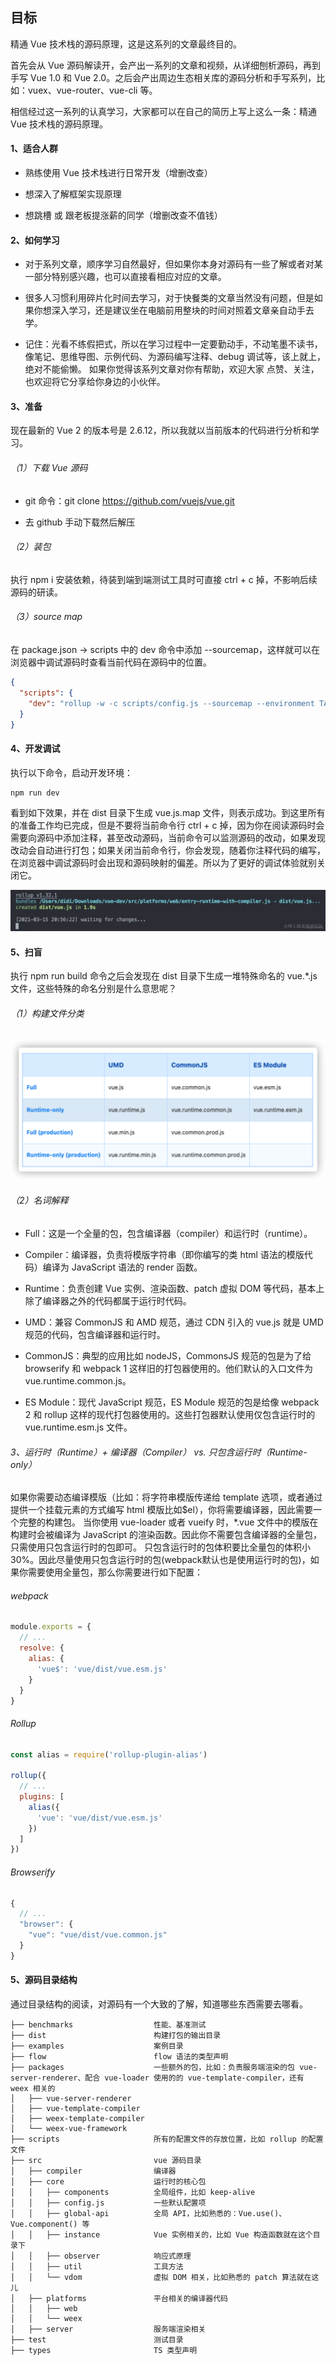 ## 目标
精通 Vue 技术栈的源码原理，这是这系列的文章最终目的。

首先会从 Vue 源码解读开，会产出一系列的文章和视频，从详细刨析源码，再到 手写 Vue 1.0 和 Vue 2.0。之后会产出周边生态相关库的源码分析和手写系列，比如：vuex、vue-router、vue-cli 等。

相信经过这一系列的认真学习，大家都可以在自己的简历上写上这么一条：精通 Vue 技术栈的源码原理。

#### 1、适合人群

- 熟练使用 Vue 技术栈进行日常开发（增删改查）

- 想深入了解框架实现原理

- 想跳槽 或 跟老板提涨薪的同学（增删改查不值钱）


#### 2、如何学习

- 对于系列文章，顺序学习自然最好，但如果你本身对源码有一些了解或者对某一部分特别感兴趣，也可以直接看相应对应的文章。

- 很多人习惯利用碎片化时间去学习，对于快餐类的文章当然没有问题，但是如果你想深入学习，还是建议坐在电脑前用整块的时间对照着文章亲自动手去学。

- 记住：光看不练假把式，所以在学习过程中一定要勤动手，不动笔墨不读书，像笔记、思维导图、示例代码、为源码编写注释、debug 调试等，该上就上，绝对不能偷懒。
如果你觉得该系列文章对你有帮助，欢迎大家 点赞、关注，也欢迎将它分享给你身边的小伙伴。

#### 3、准备
现在最新的 Vue 2 的版本号是 2.6.12，所以我就以当前版本的代码进行分析和学习。

###### （1）下载 Vue 源码

- git 命令：git clone https://github.com/vuejs/vue.git

- 去 github 手动下载然后解压

###### （2）装包
执行 npm i 安装依赖，待装到端到端测试工具时可直接 ctrl + c 掉，不影响后续源码的研读。

###### （3）source map
在 package.json -> scripts 中的 dev 命令中添加 --sourcemap，这样就可以在浏览器中调试源码时查看当前代码在源码中的位置。

```json
{
  "scripts": {
    "dev": "rollup -w -c scripts/config.js --sourcemap --environment TARGET:web-full-dev"
  }
}
```
#### 4、开发调试

执行以下命令，启动开发环境：
```js
npm run dev
```
看到如下效果，并在 dist 目录下生成 vue.js.map 文件，则表示成功。到这里所有的准备工作均已完成，但是不要将当前命令行 ctrl + c 掉，因为你在阅读源码时会需要向源码中添加注释，甚至改动源码，当前命令可以监测源码的改动，如果发现改动会自动进行打包；如果关闭当前命令行，你会发现，随着你注释代码的编写，在浏览器中调试源码时会出现和源码映射的偏差。所以为了更好的调试体验就别关闭它。

![图 1](../../../../../images/大前端/UI框架/vue/源码学习1/第一章-2022/06/04-14/20/53/614-f07d705fb028c484395f96dbbb892b45ecf532b074292a236c8438dd57aaa27a.png)  

#### 5、扫盲

执行 npm run build 命令之后会发现在 dist 目录下生成一堆特殊命名的 vue.*.js 文件，这些特殊的命名分别是什么意思呢？

###### （1）构建文件分类
![图 2](../../../../../images/大前端/UI框架/vue/源码学习1/第一章-2022/06/04-14/22/22/689-1a2cc6582a7ed75474cef54ab49a2e534b956d28380746c5683997b7ea2596d0.png)  

###### （2）名词解释

- Full：这是一个全量的包，包含编译器（compiler）和运行时（runtime）。

- Compiler：编译器，负责将模版字符串（即你编写的类 html 语法的模版代码）编译为 JavaScript 语法的 render 函数。

- Runtime：负责创建 Vue 实例、渲染函数、patch 虚拟 DOM 等代码，基本上除了编译器之外的代码都属于运行时代码。

- UMD：兼容 CommonJS 和 AMD 规范，通过 CDN 引入的 vue.js 就是 UMD 规范的代码，包含编译器和运行时。

- CommonJS：典型的应用比如 nodeJS，CommonsJS 规范的包是为了给 browserify 和 webpack 1 这样旧的打包器使用的。他们默认的入口文件为 vue.runtime.common.js。

- ES Module：现代 JavaScript 规范，ES Module 规范的包是给像 webpack 2 和 rollup 这样的现代打包器使用的。这些打包器默认使用仅包含运行时的 vue.runtime.esm.js 文件。

###### 3、运行时（Runtime）+ 编译器（Compiler） vs. 只包含运行时（Runtime-only）

如果你需要动态编译模版（比如：将字符串模版传递给 template 选项，或者通过提供一个挂载元素的方式编写 html 模版比如$el），你将需要编译器，因此需要一个完整的构建包。
当你使用 vue-loader 或者 vueify 时，*.vue 文件中的模版在构建时会被编译为 JavaScript 的渲染函数。因此你不需要包含编译器的全量包，只需使用只包含运行时的包即可。
只包含运行时的包体积要比全量包的体积小 30%。因此尽量使用只包含运行时的包(webpack默认也是使用运行时的包)，如果你需要使用全量包，那么你需要进行如下配置：

###### webpack
```js
module.exports = {
  // ...
  resolve: {
    alias: {
      'vue$': 'vue/dist/vue.esm.js'
    }
  }
}
```
###### Rollup
```js
const alias = require('rollup-plugin-alias')

rollup({
  // ...
  plugins: [
    alias({
      'vue': 'vue/dist/vue.esm.js'
    })
  ]
})
```
###### Browserify
```js
{
  // ...
  "browser": {
    "vue": "vue/dist/vue.common.js"
  }
}
```

#### 5、源码目录结构
通过目录结构的阅读，对源码有一个大致的了解，知道哪些东西需要去哪看。

```
├── benchmarks                  性能、基准测试
├── dist                        构建打包的输出目录
├── examples                    案例目录
├── flow                        flow 语法的类型声明
├── packages                    一些额外的包，比如：负责服务端渲染的包 vue-server-renderer、配合 vue-loader 使用的的 vue-template-compiler，还有 weex 相关的
│   ├── vue-server-renderer
│   ├── vue-template-compiler
│   ├── weex-template-compiler
│   └── weex-vue-framework
├── scripts                     所有的配置文件的存放位置，比如 rollup 的配置文件
├── src                         vue 源码目录
│   ├── compiler                编译器
│   ├── core                    运行时的核心包
│   │   ├── components          全局组件，比如 keep-alive
│   │   ├── config.js           一些默认配置项
│   │   ├── global-api          全局 API，比如熟悉的：Vue.use()、Vue.component() 等
│   │   ├── instance            Vue 实例相关的，比如 Vue 构造函数就在这个目录下
│   │   ├── observer            响应式原理
│   │   ├── util                工具方法
│   │   └── vdom                虚拟 DOM 相关，比如熟悉的 patch 算法就在这儿
│   ├── platforms               平台相关的编译器代码
│   │   ├── web
│   │   └── weex
│   ├── server                  服务端渲染相关
├── test                        测试目录
├── types                       TS 类型声明

```





















